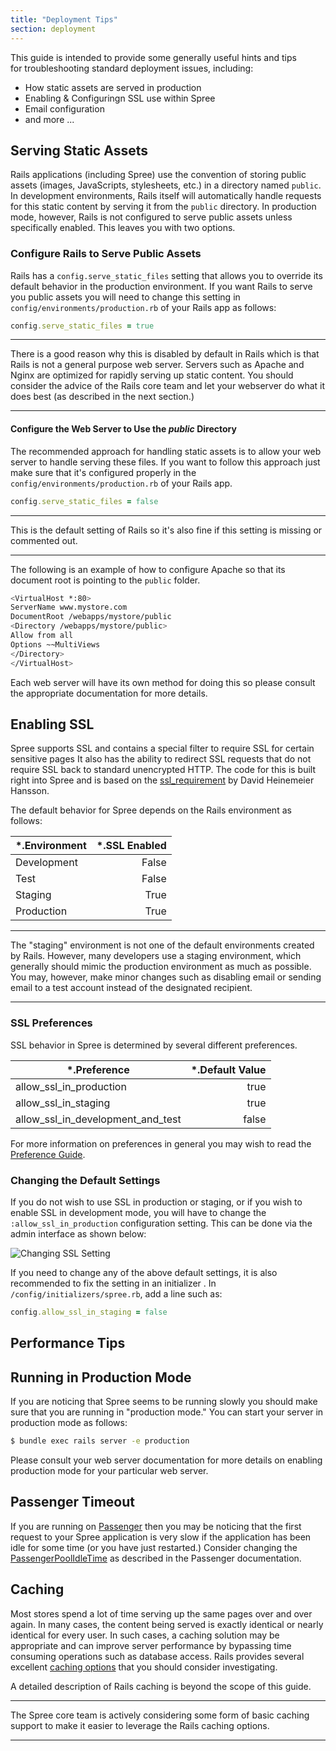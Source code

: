 ```yaml
---
title: "Deployment Tips"
section: deployment
---
```


This guide is intended to provide some generally useful hints and tips\
for troubleshooting standard deployment issues, including:

* How static assets are served in production
* Enabling & Configuringn SSL use within Spree
* Email configuration
* and more ...

## Serving Static Assets

Rails applications (including Spree) use the convention of storing
public assets (images, JavaScripts, stylesheets, etc.) in a directory
named `public`. In development environments, Rails itself will
automatically handle requests for this static content by serving it from
the `public` directory. In production mode, however, Rails is not
configured to serve public assets unless specifically enabled. This
leaves you with two options.

### Configure Rails to Serve Public Assets

Rails has a `config.serve_static_files` setting that allows you to
override its default behavior in the production environment. If you want
Rails to serve you public assets you will need to change this setting in
`config/environments/production.rb` of your Rails app as follows:

```ruby
config.serve_static_files = true
```

***
There is a good reason why this is disabled by default in Rails
which is that Rails is not a general purpose web server. Servers such as
Apache and Nginx are optimized for rapidly serving up static content.
You should consider the advice of the Rails core team and let your
webserver do what it does best (as described in the next section.)
***

#### Configure the Web Server to Use the *public* Directory

The recommended approach for handling static assets is to allow your web
server to handle serving these files. If you want to follow this
approach just make sure that it's configured properly in the
`config/environments/production.rb` of your Rails app.

```ruby
config.serve_static_files = false
```
***
This is the default setting of Rails so it's also fine if this setting is missing or commented out.
***

The following is an example of how to configure Apache so that its document root is pointing to the `public` folder.

```bash
<VirtualHost *:80>
ServerName www.mystore.com
DocumentRoot /webapps/mystore/public
<Directory /webapps/mystore/public>
Allow from all
Options ~~MultiViews
</Directory>
</VirtualHost>
```

Each web server will have its own method for doing this so please consult the appropriate documentation for more details.

## Enabling SSL

Spree supports SSL and contains a special filter to require SSL for certain sensitive pages It also has the ability to redirect SSL requests that do not require SSL back to standard unencrypted HTTP. The code for this is built right into Spree and is based on the
[ssl_requirement](https://github.com/rails/ssl_requirement/tree/master) by David Heinemeier Hansson.

The default behavior for Spree depends on the Rails environment as
follows:

|*.Environment | *.SSL Enabled|
|---|---:|
|Development|False|
|Test|False|
|Staging|True|
|Production|True|

***
The "staging" environment is not one of the default environments
created by Rails. However, many developers use a staging environment,
which generally should mimic the production environment as much as
possible. You may, however, make minor changes such as disabling email
or sending email to a test account instead of the designated recipient.
***

### SSL Preferences

SSL behavior in Spree is determined by several different preferences.

|*.Preference | *.Default Value|
|---|---:|
|allow_ssl_in_production|true|
|allow_ssl_in_staging|true|
|allow_ssl_in_development_and_test|false|

For more information on preferences in general you may wish to read the
[Preference Guide](preferences.html).

### Changing the Default Settings

If you do not wish to use SSL in production or staging, or if you wish to enable SSL in development mode, you will have to change the `:allow_ssl_in_production` configuration setting. This can be done via the admin interface as shown below:

![Changing SSL Setting](../images/developer/change_ssl_setting.png "Changing SSL Setting")

If you need to change any of the above default settings, it is also
recommended to fix the setting in an initializer . In
`/config/initializers/spree.rb`, add a line such as:

```ruby
config.allow_ssl_in_staging = false
```

## Performance Tips

## Running in Production Mode

If you are noticing that Spree seems to be running slowly you should
make sure that you are running in "production mode." You can start your
server in production mode as follows:

```bash
$ bundle exec rails server -e production
```

Please consult your web server documentation for more details on
enabling production mode for your particular web server.

## Passenger Timeout

If you are running on [Passenger](http://www.modrails.com) then you may be noticing that the first request to your Spree application is very slow if the application has been idle for some time (or you have just restarted.) Consider changing the [PassengerPoolIdleTime](http://www.modrails.com/documentation/Users%20guide%20Apache.html#PassengerPoolIdleTime) as described in the Passenger documentation.

## Caching

Most stores spend a lot of time serving up the same pages over and over
again. In many cases, the content being served is exactly identical or
nearly identical for every user. In such cases, a caching solution may
be appropriate and can improve server performance by bypassing time
consuming operations such as database access. Rails provides several
excellent [caching
options](http://guides.rubyonrails.org/caching_with_rails.html) that you
should consider investigating.

A detailed description of Rails caching is beyond the scope of this
guide.

***
The Spree core team is actively considering some form of basic
caching support to make it easier to leverage the Rails caching options.
***
